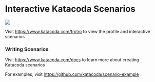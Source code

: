 # Interactive Katacoda Scenarios

[![](http://shields.katacoda.com/katacoda/trotro/count.svg)](https://www.katacoda.com/trotro "Get your profile on Katacoda.com")

Visit https://www.katacoda.com/trotro to view the profile and interactive scenarios

### Writing Scenarios
Visit https://www.katacoda.com/docs to learn more about creating Katacoda scenarios

For examples, visit https://github.com/katacoda/scenario-example
